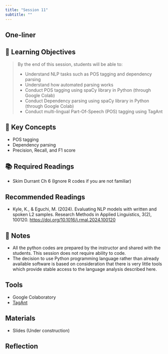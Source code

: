 ```yaml
---
title: "Session 11"
subtitle: ""
---
```


## One-liner

## 🎯 Learning Objectives

> By the end of this session, students will be able to:
> 
> - Understand NLP tasks such as POS tagging and dependency parsing
> - Understand how automated parsing works
> - Conduct POS tagging using spaCy library in Python (through Google Colab)
> - Conduct Dependency parsing using spaCy library in Python (through Google Colab)
> - Conduct multi-lingual Part-Of-Speech (POS) tagging using TagAnt

## 🔑 Key Concepts

- POS tagging
- Dependency parsing
- Precision, Recall, and F1 score

## 📚 Required Readings

- Skim Durrant Ch 6 (Ignore R codes if you are not familiar)

## Recommended Readings

- Kyle, K., & Eguchi, M. (2024). Evaluating NLP models with written and spoken L2 samples. Research Methods in Applied Linguistics, 3(2), 100120. https://doi.org/10.1016/j.rmal.2024.100120
 

## 📝 Notes

- All the python codes are prepared by the instructor and shared with the students. This session does not require ability to code.
- The decision to use Python programming language rather than already available software is based on consideration that there is very little tools which provide stable access to the language analysis described here.

## Tools

- Google Colaboratory
- [TagAnt](https://www.laurenceanthony.net/software/tagant/)

## Materials

- Slides (Under construction)

## Reflection



<!-- 
<iframe src="session1-intro/slides/slides.html" width="100%" height="600px" frameborder="0"></iframe>

[View slides in fullscreen](session1-intro/slides/slides.html){target="_blank"} -->


